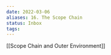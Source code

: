 ```yaml
---
date: 2022-03-06
aliases: 16. The Scope Chain
status: Inbox
tags:
---
```



[[Scope Chain and Outer Environment]]